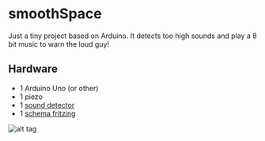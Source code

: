 # smoothSpace

Just a tiny project based on Arduino. It detects too high sounds and play a 8 bit music to warn the loud guy!


## Hardware

* 1 Arduino Uno (or other)
* 1 piezo
* 1 [sound detector](https://www.sparkfun.com/products/12642)
* 1 [schema fritzing](https://github.com/smoothSpace/smoothSpace/blob/dev/smoothSpace.fzz)


![alt tag](https://github.com/smoothSpace/smoothSpace/blob/dev/smoothSpace_bb.png)
